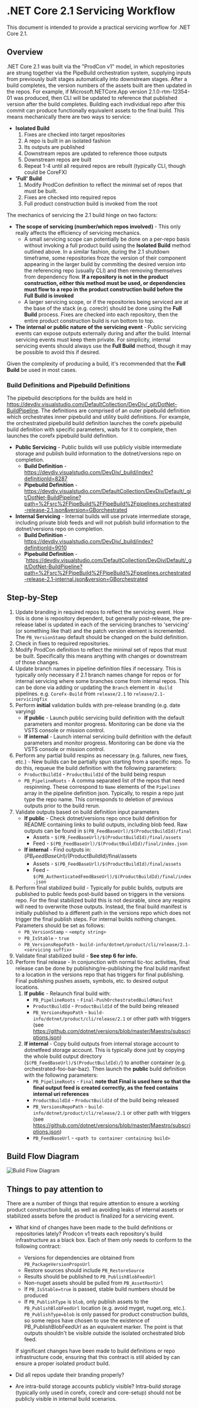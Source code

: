 # .NET Core 2.1 Servicing Workflow

This document is intended to provide a practical servicing worflow for .NET Core 2.1.

## Overview

.NET Core 2.1 was built via the "ProdCon v1" model, in which repositories are strung together via the PipeBuild orchestration system, supplying inputs from previously built stages automatically into downstream stages. After a build completes, the version numbers of the assets built are then updated in the repos. For example, if Microsoft.NETCore.App version 2.1.0-rtm-12354-01 was produced, then CLI will be updated to reference that published version after the build completes.  Building each invdividual repo after this commit can produce functionally equivalent assets to the final build.  This means mechanically there are two ways to service:
- **Isolated Build**
  1. Fixes are checked into target repositories
  2. A repo is built in an isolated fashion
  3. Its outputs are published
  4. Downstream repos are updated to reference those outputs
  5. Downstream repos are built
  6. Repeat 1-4 until all required repos are rebuilt (typically CLI, though could be CoreFX)
- **'Full' Build**
  1. Modify ProdCon definition to reflect the minimal set of repos that must be built.
  2. Fixes are checked into required repos
  3. Full product construction build is invoked from the root

The mechanics of servicing the 2.1 build hinge on two factors:
- **The scope of servicing (number/which repos involved)** - This only really affects the efficiency of servicing mechanics.
  - A small servicing scope can potentially be done on a per-repo basis without invoking a full product build using the **Isolated Build** method outlined above.  In a similar fashion, during the 2.1 shutdown timeframe, some repositories froze the version of their component appearing in the larger build by commiting the desired version into the referencing repo (usually CLI) and then removing themselves from dependency flow.  **If a repository is not in the product construction, either this method must be used, or dependencies must flow to a repo in the product construction build before the Full Build is invoked**
  - A larger servicing scope, or if the repositories being serviced are at the base of the stack (e.g. coreclr) should be done using the **Full Build** process.  Fixes are checked into each repository, then the entire product construction build is run bottom to top.
- **The internal or public nature of the servicing event** - Public servicing events can expose outputs externally during and after the build.  Internal servicing events must keep them private.  For simplicity, internal servicing events should always use the **Full Build** method, though it may be possible to avoid this if desired.

Given the complexity of producing a build, it's recommended that the **Full Build** be used in most cases.

### Build Definitions and Pipebuild Definitions

The pipebuild descriptions for the builds are held in https://devdiv.visualstudio.com/DefaultCollection/DevDiv/_git/DotNet-BuildPipeline.  The definitions are comprised of an outer pipebuild definition which orchestrates inner pipebuild and utility build definitions.  For example, the orchestrated pipebuild build definition launches the corefx pipebuild build definition with specific parameters, waits for it to complete, then launches the corefx pipebuild build definition.
- **Public Servicing** - Public builds will use publicly visible intermediate storage and publish build information to the dotnet/versions repo on completion.
  - **Build Definition** - https://devdiv.visualstudio.com/DevDiv/_build/index?definitionId=8287
  - **Pipebuild Definition** - https://devdiv.visualstudio.com/DefaultCollection/DevDiv/Default/_git/DotNet-BuildPipeline?path=%2Fsrc%2FPipeBuild%2FPipeBuild%2Fpipelines.orchestrated-release-2.1.json&version=GBorchestrated
- **Internal Servicing** - Internal builds will use private intermediate storage, including private blob feeds and will not publish build information to the dotnet/versions repo on completion.
  - **Build Definition** - https://devdiv.visualstudio.com/DevDiv/_build/index?definitionId=9010
  - **Pipebuild Definition** - `https://devdiv.visualstudio.com/DefaultCollection/DevDiv/Default/_git/DotNet-BuildPipeline?path=%2Fsrc%2FPipeBuild%2FPipeBuild%2Fpipelines.orchestrated-release-2.1-internal.json&version=GBorchestrated

## Step-by-Step

1. Update branding in required repos to reflect the servicing event. How this is done is repository dependent, but generally post-release, the pre-release label is updated in each of the servicing branches to 'servicing' (or something like that) and the patch version element is incremented. The `PB_VersionStamp` default should be changed on the build definition.
2. Check in fixes to required repositories.
3. Modify ProdCon definition to reflect the minimal set of repos that must be built.  Specifically this means anything with changes or downstream of those changes.
4. Update branch names in pipeline definition files if necessary.  This is typically only necessary if 2.1 branch names change for repos or for internal servicing where some branches come from internal repos.  This can be done via adding or updating the `Branch` element in `-Build` pipelines.  e.g. `CoreFx-Build` from `release/2.1` to `release/2.1-servicingfix`
5. Perform **initial** validation builds with pre-release branding (e.g. date varying)
    - **If public** - Launch public servicing build definition with the default parameters and monitor progress.  Monitoring can be done via the VSTS console or mission control.
    - **If internal** - Launch internal servicing build definition with the default parameters and monitor progress.  Monitoring can be done via the VSTS console or mission control.
6. Perform any partial build respins as necessary (e.g. failures, new fixes, etc.) - New builds can be partially spun starting from a specific repo.  To do this, requeue the build definition with the following parameters:
    - `ProductBuildId` - `ProductBuildId` of the build being respun
    - `PB_PipelineRoots` - A comma separated list of the repos that need respinning.  These correspond to `Name` elements of the `Pipelines` array in the pipeline definition json. Typically, to respin a repo just type the repo name.  This corresponds to deletion of previous outputs prior to the build rerun.
7. Validate outputs based on build definition input parameters
    - **If public** - Check dotnet/versions repo once build definition for README containing links to build outputs, including blob feed.  Raw outputs can be found in `$(PB_FeedBaseUrl)/$(ProductBuildId)/final`
        - Assets - `$(PB_FeedBaseUrl)/$(ProductBuildId)/final/assets`
        - Feed - `$(PB_FeedBaseUrl)/$(ProductBuildId)/final/index.json`
    - **If internal** - Find outputs in: $(PB_FeedBaseUrl)/$(ProductBuildId)/final/assets
        - Assets -  `$(PB_FeedBaseUrl)/$(ProductBuildId)/final/assets`
        - Feed - `$(PB_AuthenticatedFeedBaseUrl)/$(ProductBuildId)/final/index.json`
8. Perform final stabilized build - Typically for public builds, outputs are published to public feeds post-build based on triggers in the versions repo.  For the final stabilized build this is not desirable, since any respins will need to overwrite those outputs.  Instead, the final build manifest is initially published to a different path in the versions repo which does not trigger the final publish steps.  For internal builds nothing changes. Parameters should be set as follows:
    - `PB_VersionStamp` - `<empty string>`
    - `PB_IsStable` - `true`
    - `PB_VersionsRepoPath` - `build-info/dotnet/product/cli/release/2.1-<servicing suffix>`
9. Validate final stabilized build - **See step 6 for info.**
10. Perform final release - In conjunction with normal tic-toc activities, final release can be done by publishing/re-publishing the final build manifest to a location in the versions repo that has triggers for final publishing. Final publishing pushes assets, symbols, etc. to desired output locations.
    1. **If public** - Relaunch final build with:
        - `PB_PipelineRoots` - `Final-PushOrchestratedBuildManifest`
        - `ProductBuildId` - `ProductBuildId` of the build being released
        -  `PB_VersionsRepoPath` - `build-info/dotnet/product/cli/release/2.1` or other path with triggers (see https://github.com/dotnet/versions/blob/master/Maestro/subscriptions.json)
    2. **If internal** - Copy build outputs from internal storage account to dotnetfeed storage account.  This is typically done just by copying the whole build output directory (`$(PB_FeedBaseUrl)/$(ProductBuildId)/`) to another container (e.g. orchestrated-foo-bar-baz).  Then launch the **public** build definition with the following parameters:
        - `PB_PipelineRoots` - `Final` **note that Final is used here so that the final output feed is created correctly, as the feed contains internal uri references**
        - `ProductBuildId` - `ProductBuildId` of the build being released
        -  `PB_VersionsRepoPath` - `build-info/dotnet/product/cli/release/2.1` or other path with triggers (see https://github.com/dotnet/versions/blob/master/Maestro/subscriptions.json)
        - `PB_FeedBaseUrl` - `<path to container containing build>`

## Build Flow Diagram

![Build Flow Diagram](ProdconV1BuldFLow.png)

## Things to pay attention to

There are a number of things that require attention to ensure a working product construction build, as well as avoiding leaks of internal assets or stabilized assets before the product is finalized for a servicing event.
- What kind of changes have been made to the build definitions or repositories lately?  Prodcon v1 treats each repository's build infrastructure as a black box.  Each of them only needs to conform to the following contract:
    - Versions for dependencies are obtained from `PB_PackageVersionPropsUrl`
    - Restore sources should include `PB_RestoreSource`
    - Results should be published to `PB_PublishBlobFeedUrl`
    - Non-nuget assets should be pulled from `PB_AssetRootUrl`
    - If `PB_IsStable=true` is passed, stable build numbers should be produced
    - If `PB_PublishType` is `blob`, only publish assets to the `PB_PublishBlobFeedUrl` location (e.g. avoid myget, nuget.org, etc.).  `PB_PublishType=blob` is only passed for product construction builds, so some repos have chosen to use the existence of PB_PublishBlobFeedUrl as an equivalent marker.  The point is that outputs shouldn't be visible outside the isolated orchestrated blob feed.
    
    If significant changes have been made to build definitions or repo infrastructure code, ensuring that this contract is still abided by can ensure a proper isolated product build.
- Did all repos update their branding properly?
- Are intra-build storage accounts publicly visible?  Intra-build storage (typically only used in corefx, coreclr and core-setup) should not be publicly visible in internal build scenarios. 